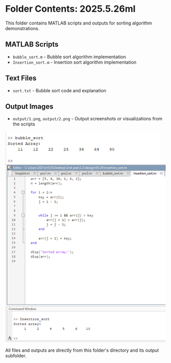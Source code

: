 # Folder Contents: 2025.5.26ml

This folder contains MATLAB scripts and outputs for sorting algorithm demonstrations.

## MATLAB Scripts
- `bubble_sort.m` - Bubble sort algorithm implementation
- `Insertion_sort.m` - Insertion sort algorithm implementation

## Text Files
- `sort.txt` - Bubble sort code and explanation

## Output Images
- `output/1.png`, `output/2.png` - Output screenshots or visualizations from the scripts

![Output 1](./output/1.png)
![Output 2](./output/2.png)

All files and outputs are directly from this folder's directory and its output subfolder.